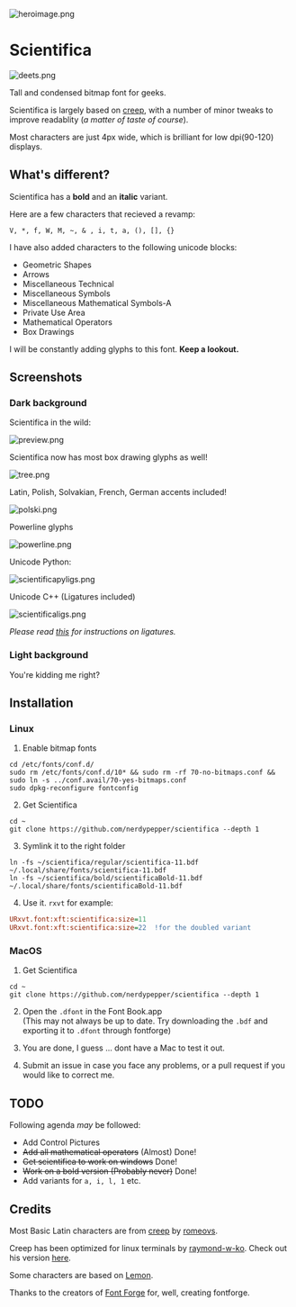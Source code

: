 ![heroimage.png](https://0x0.st/scCW.png)

# Scientifica

![deets.png](./img/sci0.png)

Tall and condensed bitmap font for geeks.  

Scientifica is largely based on [creep](https://github.com/romeovs/creep), with a number
of minor tweaks to improve readablity (*a matter of taste of course*).

Most characters are just 4px wide, which is brilliant for low dpi(90-120) displays.


## What's different?


Scientifica has a **bold** and an **italic** variant.

Here are a few characters that recieved a revamp:

`V, *, f, W, M, ~, & , i, t, a, (), [], {}`

I have also added characters to the following unicode blocks:

 - Geometric Shapes
 - Arrows
 - Miscellaneous Technical
 - Miscellaneous Symbols
 - Miscellaneous Mathematical Symbols-A
 - Private Use Area
 - Mathematical Operators
 - Box Drawings

I will be constantly adding glyphs to this font. **Keep a lookout.**



## Screenshots

### Dark background

Scientifica in the wild:

![preview.png](./img/sci4.png)


Scientifica now has most box drawing glyphs as well!

![tree.png](./img/sci2.png)


Latin, Polish, Solvakian, French, German accents included!

![polski.png](./img/sci3.png)


Powerline glyphs

![powerline.png](./img/sci1.png)


Unicode Python:

![scientificapyligs.png](https://0x0.st/scvt.png)


Unicode C++ (Ligatures included)

![scientificaligs.png](https://0x0.st/scv4.png)


*Please read [this](./ligature_plugins/README.md) for instructions on ligatures.*

### Light background


You're kidding me right?


## Installation


### Linux


 1. Enable bitmap fonts
 ```shell
 cd /etc/fonts/conf.d/
 sudo rm /etc/fonts/conf.d/10* && sudo rm -rf 70-no-bitmaps.conf && sudo ln -s ../conf.avail/70-yes-bitmaps.conf
 sudo dpkg-reconfigure fontconfig
  ```

 2. Get Scientifica
 ```shell
 cd ~ 
 git clone https://github.com/nerdypepper/scientifica --depth 1
 ```

 3. Symlink it to the right folder
 ```shell
ln -fs ~/scientifica/regular/scientifica-11.bdf ~/.local/share/fonts/scientifica-11.bdf
ln -fs ~/scientifica/bold/scientificaBold-11.bdf ~/.local/share/fonts/scientificaBold-11.bdf
 ```

 4. Use it. `rxvt` for example:

 ``` ini
URxvt.font:xft:scientifica:size=11
URxvt.font:xft:scientifica:size=22  !for the doubled variant
 ```


### MacOS


 1. Get Scientifica
 ```shell
 cd ~
 git clone https://github.com/nerdypepper/scientifica --depth 1
 ```

 2. Open the `.dfont` in the Font Book.app  
(This may not always be up to date. Try downloading the `.bdf` and exporting it to `.dfont` through fontforge)

 3. You are done, I guess ... dont have a Mac to test it out.

 4. Submit an issue in case you face any problems, or a pull request if you would like to correct me.



## TODO

Following agenda *may* be followed:

 - Add Control Pictures
 - ~~Add all mathematical operators~~ (Almost) Done!
 - ~~Get scientifica to work on windows~~ Done!
 - ~~Work on a bold version (Probably never)~~ Done!
 - Add variants for `a, i, l, 1` etc.



## Credits

Most Basic Latin characters are from [creep](https://github.com/romeovs/creep) by [romeovs](https://github.com/romeovs/).

Creep has been optimized for linux terminals by [raymond-w-ko](https://github.com/raymond-w-ko/). Check out his version [here](https://github.com/raymond-w-ko/creep2).

Some characters are based on [Lemon](http://artwizaleczapka.sourceforge.net/).

Thanks to the creators of [Font Forge](https://fontforge.github.io/en-US/) for, well, creating fontforge.
